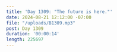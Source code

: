 ```yaml
---
title: 'Day 1309: "The future is here."'
date: 2024-08-21 12:12:00 -07:00
file: "/uploads/B1309.mp3"
post: Day 1309
duration: '00:00:14'
length: 225697
---
```


